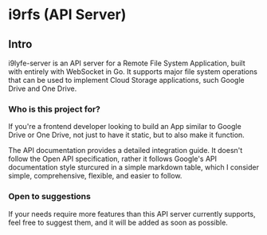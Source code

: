 # i9rfs (API Server)

## Intro

i9lyfe-server is an API server for a Remote File System Application, built with entirely with WebSocket in Go. It supports major file system operations that can be used to implement Cloud Storage applications, such Google Drive and One Drive.

### Who is this project for?

If you're a frontend developer looking to build an App similar to Google Drive or One Drive, not just to have it static, but to also make it function.

The API documentation provides a detailed integration guide. It doesn't follow the Open API specification, rather it follows Google's API documentation style sturcured in a simple markdown table, which I consider simple, comprehensive, flexible, and easier to follow.

### Open to suggestions

If your needs require more features than this API server currently supports, feel free to suggest them, and it will be added as soon as possible.